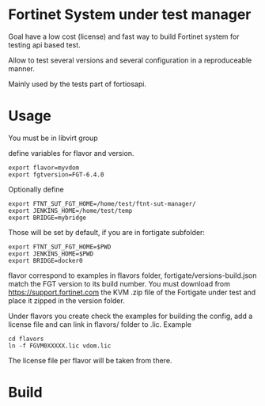# Fortinet System under test manager 

Goal have a low cost (license) and fast way to build Fortinet system for testing api based test.

Allow to test several versions and several configuration in a reproduceable manner.

Mainly used by the tests part of fortiosapi.

# Usage
You must be in libvirt group

define variables for flavor and version.
```
export flavor=myvdom
export fgtversion=FGT-6.4.0
```

Optionally define 
```
export FTNT_SUT_FGT_HOME=/home/test/ftnt-sut-manager/
export JENKINS_HOME=/home/test/temp
export BRIDGE=mybridge
```

Those will be set by default, if you are in fortigate subfolder:
```
export FTNT_SUT_FGT_HOME=$PWD
export JENKINS_HOME=$PWD
export BRIDGE=docker0
```

flavor correspond to examples in flavors folder, fortigate/versions-build.json match the FGT version to its build number.
You must download from https://support.fortinet.com
the KVM .zip file of the Fortigate under test and place it zipped in the version folder.

Under flavors you create check the examples for building the config, add a license file and can link in 
flavors/ folder to <flavor>.lic.
Example
```
cd flavors
ln -f FGVM0XXXXX.lic vdom.lic
```
The license file per flavor will be taken from there.

# Build


